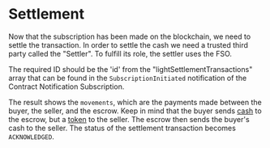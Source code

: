 # Settlement

Now that the subscription has been made on the blockchain, we need to settle the transaction.
In order to settle the cash we need a trusted third party called the "Settler".
To fulfill its role, the settler uses the <span class='fsoColor'>FSO</span>.

The required ID should be the 'id' from the "lightSettlementTransactions" array that can be found in the `SubscriptionInitiated` notification of the Contract Notification Subscription.

<div class="fsoBorder" >
    <div class="explorer" id="fsoGetSettlementTransaction"></div>
</div>

The result shows the `movements`, which are the payments made between the buyer, the seller, and the escrow. 
Keep in mind that the buyer sends <ins>cash</ins> to the escrow, but a <ins>token</ins> to the seller.
The escrow then sends the buyer's cash to the seller. The status of the settlement transaction becomes `ACKNOWLEDGED`.

<script>

</script>